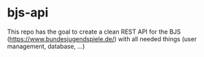 # bjs-api
This repo has the goal to create a clean REST API for the BJS (https://www.bundesjugendspiele.de/) with all needed things (user management, database, ...)
